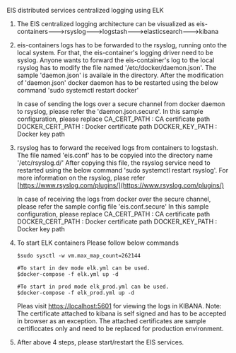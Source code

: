 EIS distributed services centralized logging using ELK
1. The EIS centralized logging architecture can be visualized as eis-containers--->rsyslog--->logstash--->elasticsearch--->kibana

2. eis-containers logs has to be forwarded to the rsyslog, running onto the local system. 
   For that, the eis-container's logging driver need to be syslog. 
   Anyone wants to forward the eis-container's log to the local rsyslog has to modify the file named '/etc/docker/daemon.json'.
   The sample 'daemon.json' is availale in the directory.
   After the modification of 'daemon.json' docker daemon has to be restarted using the below command
   'sudo systemctl restart docker'

   In case of sending the logs over a secure channel from docker daemon to rsyslog, please refer the 'daemon.json.secure'.
   In this sample configuration, please replace 
   CA_CERT_PATH : CA certificate path
   DOCKER_CERT_PATH : Docker certificate path
   DOCKER_KEY_PATH : Docker key path

3. rsyslog has to forward the received logs from containers to logstash.
   The file named 'eis.conf' has to be copyied into the directory name '/etc/rsyslog.d/'
   After copying this file, the rsyslog service need to restarted using the below command
   'sudo systemctl restart rsyslog'.
   For more information on the rsyslog, plase refer [https://www.rsyslog.com/plugins/](https://www.rsyslog.com/plugins/)

   In case of receiving the logs from docker over the secure channel, please refer the sample config file 'eis.conf.secure'
   In this sample configuration, please replace 
   CA_CERT_PATH : CA certificate path
   DOCKER_CERT_PATH : Docker certificate path
   DOCKER_KEY_PATH : Docker key path
      
4. To start ELK containers Please follow below commands
   ```
   $sudo sysctl -w vm.max_map_count=262144
   
   #To start in dev mode elk.yml can be used.
   $docker-compose -f elk.yml up -d
   
   #To start in prod mode elk_prod.yml can be used.
   $docker-compose -f elk_prod.yml up -d
   
   ```
   Pleas visit [https://localhost:5601](https://localhost:5601) for viewing the logs in KIBANA.
   Note: The certificate attached to kibana is self signed and has to be accepted in
   browser as an exception. The attached certificates are sample certificcates only and need to
   be replaced for production environment.

5. After above 4 steps, please start/restart the EIS services.
